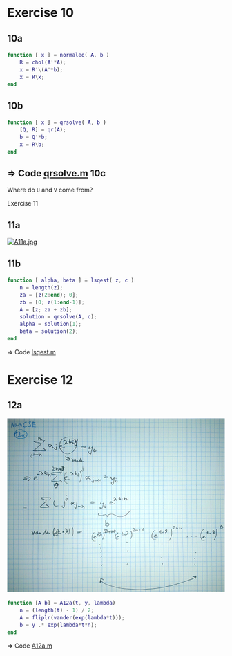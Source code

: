 Exercise 10
===========

10a
---

````matlab
function [ x ] = normaleq( A, b )
    R = chol(A'*A);
    x = R'\(A'*b);
    x = R\x;
end
````

10b
---

````matlab
function [ x ] = qrsolve( A, b )
    [Q, R] = qr(A);
    b = Q'*b;
    x = R\b;
end
`````

&rArr; Code [qrsolve.m](https://github.com/alshain/eth-numcse/blob/master/04/qrsolve.m)
10c
---

Where do `U` and `V` come from?


Exercise 11

11a
---
[![A11a.jpg](https://raw.github.com/alshain/eth-numcse/master/04/A11a_small.jpg)](https://github.com/alshain/eth-numcse/blob/master/04/A11a.jpg)

11b
---

````matlab
function [ alpha, beta ] = lsqest( z, c )
    n = length(z);
    za = [z(2:end); 0];
    zb = [0; z(1:end-1)];
    A = [z; za + zb];
    solution = qrsolve(A, c);
    alpha = solution(1);
    beta = solution(2);
end
````


&rArr; Code [lsqest.m](https://github.com/alshain/eth-numcse/blob/master/04/lsqest.m)

Exercise 12
===========

12a
----
![A12a.jpg](https://github.com/alshain/eth-numcse/blob/master/04/A12a_small.jpg)

````matlab
function [A b] = A12a(t, y, lambda)
    n = (length(t) - 1) / 2;
    A = fliplr(vander(exp(lambda*t)));
    b = y .* exp(lambda*t*n);
end
`````

&rArr; Code [A12a.m](https://github.com/alshain/eth-numcse/blob/master/04/A12a.m)


